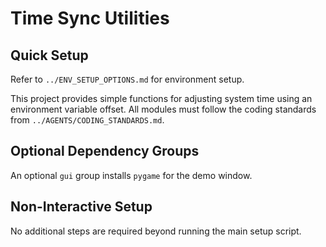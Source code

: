 # Time Sync Utilities

## Quick Setup

Refer to `../ENV_SETUP_OPTIONS.md` for environment setup.

This project provides simple functions for adjusting system time using an environment variable offset. All modules must follow the coding standards from `../AGENTS/CODING_STANDARDS.md`.

## Optional Dependency Groups

An optional `gui` group installs `pygame` for the demo window.

## Non-Interactive Setup

No additional steps are required beyond running the main setup script.
